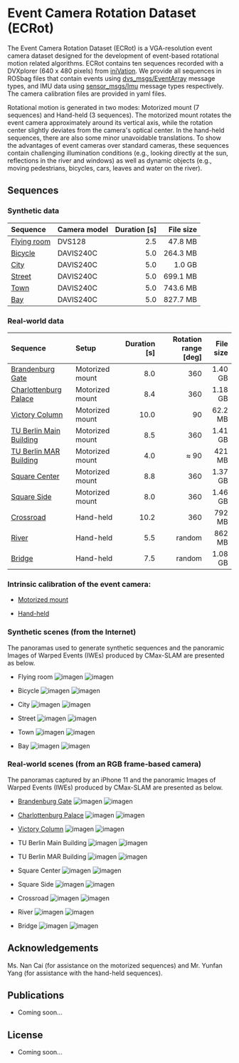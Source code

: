 # Event Camera Rotation Dataset (ECRot)
The Event Camera Rotation Dataset (ECRot) is a VGA-resolution event camera dataset designed for the development of event-based rotational motion related algorithms. ECRot contains ten sequences recorded with a DVXplorer (640 x 480 pixels) from [iniVation](https://inivation.com/). We provide all sequences in ROSbag files that contain events using [dvs_msgs/EventArray](https://github.com/uzh-rpg/rpg_dvs_ros/blob/master/dvs_msgs/msg/EventArray.msg) message types, and IMU data using [sensor_msgs/Imu](http://docs.ros.org/en/api/sensor_msgs/html/msg/Imu.html) message types respectively. The camera calibration files are provided in yaml files.

Rotational motion is generated in two modes: Motorized mount (7 sequences) and Hand-held (3 sequences). The motorized mount rotates the event camera approximately around its vertical axis, while the rotation center slightly deviates from the camera's optical center. In the hand-held sequences, there are also some minor unavoidable translations. To show the advantages of event cameras over standard cameras, these sequences contain challenging illumination conditions (e.g., looking directly at the sun, reflections in the river and windows) as well as dynamic objects (e.g., moving pedestrians, bicycles, cars, leaves and water on the river).

<!-- An event camera dataset for rotational motion study

## News

- TODO -->


## Sequences

### Synthetic data

| Sequence | Camera model | Duration [s] | File size |
| :-----| :-----| ----: | ----: |
| [Flying room]() | DVS128 | 2.5 | 47.8 MB |
| [Bicycle]() | DAVIS240C | 5.0 | 264.3 MB |
| [City]() | DAVIS240C | 5.0 | 1.0 GB |
| [Street]() | DAVIS240C | 5.0 | 699.1 MB |
| [Town]() | DAVIS240C | 5.0 | 743.6 MB |
| [Bay]() | DAVIS240C | 5.0 | 827.7 MB |

### Real-world data

| Sequence | Setup | Duration [s] | Rotation range [deg] | File size |
| :-----| :-----| ----: | ----: | ----: |
| [Brandenburg Gate](https://drive.google.com/drive/folders/1k8C2ngoSKyy9yZOoFwEZWAGs2Utygz5Z?usp=share_link) | Motorized mount | 8.0 | 360 | 1.40 GB |
| [Charlottenburg Palace](https://drive.google.com/drive/folders/1_1tGqoZB4BnVk4Vt4OnlNTCKV4oXzWw1?usp=share_link) | Motorized mount | 8.4 | 360 | 1.18 GB |
| [Victory Column](https://drive.google.com/drive/folders/1MbKtWNnaJ_l4iKyW8M0FA6McqKv-X3nc?usp=share_link) | Motorized mount  | 10.0 | 90 | 62.2 MB |
| [TU Berlin Main Building](https://drive.google.com/drive/folders/1LSo-IyDAQdHpMJwYjzcVXaM6Yms-8X6k?usp=share_link) | Motorized mount | 8.5 | 360 | 1.41 GB |
| [TU Berlin MAR Building](https://drive.google.com/drive/folders/1uX4DrY5YoCCyEClXmNiE90_fpoZIrED6?usp=share_link) | Motorized mount | 4.0 | $\approx$ 90 | 421 MB |
| [Square Center](https://drive.google.com/drive/folders/18gVBZSuy2qbyLIwg0kNjVy3_1gkuslia?usp=share_link) | Motorized mount  | 8.8 | 360 | 1.37 GB |
| [Square Side](https://drive.google.com/drive/folders/14hbk54NcUG6uOrsdKqaOzDprQyaxyvNX?usp=share_link) | Motorized mount | 8.0 | 360 | 1.46 GB |
| [Crossroad](https://drive.google.com/file/d/1misnorq_iyK-uMfZWadDMu0RxF10dMN9/view?usp=share_link) | Hand-held | 10.2 | 360 | 792 MB |
| [River](https://drive.google.com/drive/folders/1USBO6u9tgF-YVMqNABKMDEQwa3peOlH5?usp=share_link) | Hand-held | 5.5 | random | 862 MB |
| [Bridge](https://drive.google.com/drive/folders/1BArPM4voy290iZDDwnoOaBlLZ-YdTQqH?usp=share_link) | Hand-held | 7.5 | random | 1.08 GB |

### Intrinsic calibration of the event camera:

- [Motorized mount](https://drive.google.com/file/d/1NqmTqD_S-3Ff0YsgIvEJdnzrZ4Lu0lNy/view?usp=share_link)

- [Hand-held](https://drive.google.com/file/d/1c12Y8s3klhSWhw8D5xvoi7zOqdrMDt4m/view?usp=share_link)

### Synthetic scenes (from the Internet)

The panoramas used to generate synthetic sequences and the panoramic Images of Warped Events (IWEs) produced by CMax-SLAM are presented as below.

- Flying room
![imagen](images/panoramas/synth_data/flyring_room.jpg)
![imagen](images/iwe/synth_data/flyring_room.jpg)

- Bicycle
![imagen](images/panoramas/synth_data/bicycle.jpg)
![imagen](images/iwe/synth_data/bicycle.jpg)

- City
![imagen](images/panoramas/synth_data/city.jpg)
![imagen](images/iwe/synth_data/city.jpg)

- Street
![imagen](images/panoramas/synth_data/street.jpg)
![imagen](images/iwe/synth_data/street.jpg)

- Town
![imagen](images/panoramas/synth_data/town.jpg)
![imagen](images/iwe/synth_data/town.jpg)

- Bay
![imagen](images/panoramas/synth_data/bay.jpg)
![imagen](images/iwe/synth_data/bay.jpg)

### Real-world scenes (from an RGB frame-based camera)

The panoramas captured by an iPhone 11 and the panoramic Images of Warped Events (IWEs) produced by CMax-SLAM are presented as below.

- [Brandenburg Gate](https://en.wikipedia.org/wiki/Brandenburg_Gate)
![imagen](images/panoramas/real_data/brandenburg_gate.jpg)
![imagen](images/iwe/real_data/brandenburg_gate.jpg)

- [Charlottenburg Palace](https://de.wikipedia.org/wiki/Schloss_Charlottenburg)
![imagen](images/panoramas/real_data/charlottenburg_palace.jpg)
![imagen](images/iwe/real_data/charlottenburg_palace.jpg)

- [Victory Column](https://en.wikipedia.org/wiki/Berlin_Victory_Column)
![imagen](images/panoramas/real_data/victory_column.jpg)
![imagen](images/iwe/real_data/victory_column.jpg)

- TU Berlin Main Building
![imagen](images/panoramas/real_data/tub_main_building.jpg)
![imagen](images/iwe/real_data/tub_main_building.jpg)

- TU Berlin MAR Building
![imagen](images/panoramas/real_data/tub_mar_building.jpg)
![imagen](images/iwe/real_data/tub_mar_building.jpg)

- Square Center
![imagen](images/panoramas/real_data/square_center.jpg)
![imagen](images/iwe/real_data/square_center.jpg)

- Square Side
![imagen](images/panoramas/real_data/square_side.jpg)
![imagen](images/iwe/real_data/square_side.jpg)

- Crossroad
![imagen](images/panoramas/real_data/crossroad.jpg)
![imagen](images/iwe/real_data/crossroad.jpg)

- River
![imagen](images/panoramas/real_data/river.jpg)
![imagen](images/iwe/real_data/river.jpg)

- Bridge
![imagen](images/panoramas/real_data/birdge.jpg)
![imagen](images/iwe/real_data/birdge.jpg)

## Acknowledgements
Ms. Nan Cai (for assistance on the motorized sequences) and Mr. Yunfan Yang (for assistance with the hand-held sequences).

## Publications

- Coming soon...

## License

- Coming soon...
